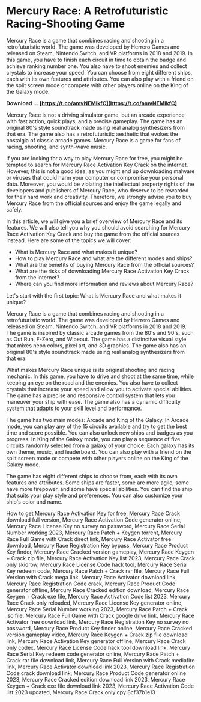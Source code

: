 
 
# Mercury Race: A Retrofuturistic Racing-Shooting Game
 
Mercury Race is a game that combines racing and shooting in a retrofuturistic world. The game was developed by Herrero Games and released on Steam, Nintendo Switch, and VR platforms in 2018 and 2019. In this game, you have to finish each circuit in time to obtain the badge and achieve ranking number one. You also have to shoot enemies and collect crystals to increase your speed. You can choose from eight different ships, each with its own features and attributes. You can also play with a friend on the split screen mode or compete with other players online on the King of the Galaxy mode.
 
**Download … [https://t.co/amvNEMIkfC](https://t.co/amvNEMIkfC)**


 
Mercury Race is not a driving simulator game, but an arcade experience with fast action, quick plays, and a precise gameplay. The game has an original 80's style soundtrack made using real analog synthesizers from that era. The game also has a retrofuturistic aesthetic that evokes the nostalgia of classic arcade games. Mercury Race is a game for fans of racing, shooting, and synth-wave music.
 
If you are looking for a way to play Mercury Race for free, you might be tempted to search for Mercury Race Activation Key Crack on the internet. However, this is not a good idea, as you might end up downloading malware or viruses that could harm your computer or compromise your personal data. Moreover, you would be violating the intellectual property rights of the developers and publishers of Mercury Race, who deserve to be rewarded for their hard work and creativity. Therefore, we strongly advise you to buy Mercury Race from the official sources and enjoy the game legally and safely.

In this article, we will give you a brief overview of Mercury Race and its features. We will also tell you why you should avoid searching for Mercury Race Activation Key Crack and buy the game from the official sources instead. Here are some of the topics we will cover:
 
- What is Mercury Race and what makes it unique?
- How to play Mercury Race and what are the different modes and ships?
- What are the benefits of buying Mercury Race from the official sources?
- What are the risks of downloading Mercury Race Activation Key Crack from the internet?
- Where can you find more information and reviews about Mercury Race?

Let's start with the first topic: What is Mercury Race and what makes it unique?

Mercury Race is a game that combines racing and shooting in a retrofuturistic world. The game was developed by Herrero Games and released on Steam, Nintendo Switch, and VR platforms in 2018 and 2019. The game is inspired by classic arcade games from the 80's and 90's, such as Out Run, F-Zero, and Wipeout. The game has a distinctive visual style that mixes neon colors, pixel art, and 3D graphics. The game also has an original 80's style soundtrack made using real analog synthesizers from that era.
 
What makes Mercury Race unique is its original shooting and racing mechanic. In this game, you have to drive and shoot at the same time, while keeping an eye on the road and the enemies. You also have to collect crystals that increase your speed and allow you to activate special abilities. The game has a precise and responsive control system that lets you maneuver your ship with ease. The game also has a dynamic difficulty system that adapts to your skill level and performance.
 
The game has two main modes: Arcade and King of the Galaxy. In Arcade mode, you can play any of the 15 circuits available and try to get the best time and score possible. You can also unlock new ships and badges as you progress. In King of the Galaxy mode, you can play a sequence of five circuits randomly selected from a galaxy of your choice. Each galaxy has its own theme, music, and leaderboard. You can also play with a friend on the split screen mode or compete with other players online on the King of the Galaxy mode.
 
The game has eight different ships to choose from, each with its own features and attributes. Some ships are faster, some are more agile, some have more firepower, and some have special abilities. You can find the ship that suits your play style and preferences. You can also customize your ship's color and name.
 
How to get Mercury Race Activation Key for free,  Mercury Race Crack download full version,  Mercury Race Activation Code generator online,  Mercury Race License Key no survey no password,  Mercury Race Serial Number working 2023,  Mercury Race Patch + Keygen torrent,  Mercury Race Full Game with Crack direct link,  Mercury Race Activator free download,  Mercury Race Registration Key bypass,  Mercury Race Product Key finder,  Mercury Race Cracked version gameplay,  Mercury Race Keygen + Crack zip file,  Mercury Race Activation Key list 2023,  Mercury Race Crack only skidrow,  Mercury Race License Code hack tool,  Mercury Race Serial Key redeem code,  Mercury Race Patch + Crack rar file,  Mercury Race Full Version with Crack mega link,  Mercury Race Activator download link,  Mercury Race Registration Code crack,  Mercury Race Product Code generator offline,  Mercury Race Cracked edition download,  Mercury Race Keygen + Crack exe file,  Mercury Race Activation Code list 2023,  Mercury Race Crack only reloaded,  Mercury Race License Key generator online,  Mercury Race Serial Number working 2023,  Mercury Race Patch + Crack iso file,  Mercury Race Full Game with Crack google drive link,  Mercury Race Activator free download link,  Mercury Race Registration Key no survey no password,  Mercury Race Product Key finder online,  Mercury Race Cracked version gameplay video,  Mercury Race Keygen + Crack zip file download link,  Mercury Race Activation Key generator offline,  Mercury Race Crack only codex,  Mercury Race License Code hack tool download link,  Mercury Race Serial Key redeem code generator online,  Mercury Race Patch + Crack rar file download link,  Mercury Race Full Version with Crack mediafire link,  Mercury Race Activator download link 2023,  Mercury Race Registration Code crack download link,  Mercury Race Product Code generator online 2023,  Mercury Race Cracked edition download link 2023,  Mercury Race Keygen + Crack exe file download link 2023,  Mercury Race Activation Code list 2023 updated,  Mercury Race Crack only cpy
 8cf37b1e13
 
